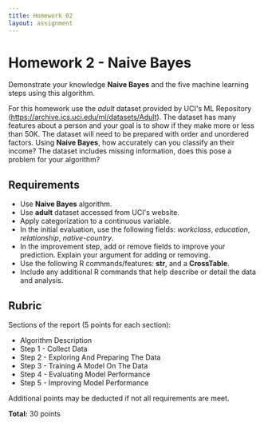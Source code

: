 ```yaml
---
title: Homework 02
layout: assignment
---
```


# Homework 2 - Naive Bayes

Demonstrate your knowledge __Naive Bayes__ and the five machine learning steps using this algorithm.

For this homework use the _adult_ dataset provided by UCI's ML Repository (https://archive.ics.uci.edu/ml/datasets/Adult).
The dataset has many features about a person and your goal is to show if they make more or less than 50K.
The dataset will need to be prepared with order and unordered factors.
Using __Naive Bayes__, how accurately can you classify an their income?
The dataset includes missing information, does this pose a problem for your algorithm?

## Requirements

* Use __Naive Bayes__ algorithm.
* Use __adult__ dataset accessed from UCI's website.
* Apply categorization to a continuous variable.
* In the initial evaluation, use the following fields: _workclass_, _education_, _relationship_, _native-country_.
* In the improvement step, add or remove fields to improve your prediction. Explain your argument for adding or removing.
* Use the following R commands/features: __str__, and a __CrossTable__.
* Include any additional R commands that help describe or detail the data and analysis.

## Rubric

Sections of the report (5 points for each section):

* Algorithm Description
* Step 1 - Collect Data
* Step 2 - Exploring And Preparing The Data
* Step 3 - Training A Model On The Data
* Step 4 - Evaluating Model Performance
* Step 5 - Improving Model Performance

Additional points may be deducted if not all requirements are meet.

__Total:__ 30 points
